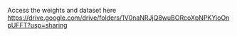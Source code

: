 Access the weights and dataset here 
https://drive.google.com/drive/folders/1V0naNRJjQ8wuBORcoXpNPKYioOnpUFFT?usp=sharing

